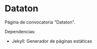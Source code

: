 Dataton
=======

Página de convocatoria "Dataton".

Dependencias:
* Jekyll: Generador de páginas estáticas
